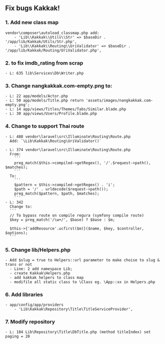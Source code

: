 Fix bugs Kakkak!
--------------

### 1. Add new class map
    vendor\composer\autoload_classmap.php add:
        - 'Lib\\Kakkak\\Utils\\Str' => $baseDir . '/app/lib/Kakkak/Utils/Str.php',
        - 'Lib\\Kakkak\\Routing\\UriValidator' => $baseDir . '/app/lib/Kakkak/Routing/UriValidator.php',

### 2. to fix imdb_rating from scrap
    - L: 635 lib\Services\Db\Writer.php

### 3. Change nangkakkak.com-empty.png to:
    - L: 22 app/models/Actor.php
    - L: 50 app/models/Title.php return 'assets/images/nangkakkak.com-empty.png';
    - L: 14 app/views/Titles/Themes/Tabs/Similar.blade.php
    - L: 30 app/views/Users/Profile.blade.php

### 4. Change to support Thai route
    - L: 488 vendor\laravel\src\Illuminate\Routing\Route.php
      Add: `\Lib\Kakkak\Routing\UriValidator()`

    - L: 374 vendor\laravel\src\Illuminate\Routing\Route.php
      From:
        ```
        preg_match($this->compiled->getRegex(), '/'.$request->path(), $matches);
        ```
      To:
        ```
        $pattern = $this->compiled->getRegex() . 'i';
        $path = '/' . urldecode($request->path());
        preg_match($pattern, $path, $matches);
        ```
    - L: 342
      Change to:
      ```
      // To bypass route on compile regura (symfony compile route)
      $key = preg_match('/\w+/', $base) ? $base : $m;

      $this->{'addResource'.ucfirst($m)}($name, $key, $controller, $options);
      ```

### 5. Change lib/Helpers.php
    - Add $slug = true to Helpers::url parameter to make choise to slug & trans or not
      - Line: 2 add namespace Lib;
      - create Kakkak\Helpers.php
      - add kakkak helpers to class map
      - modifile all static class to \Class eg. \App::xx in Helpers.php

### 6. Add libraries
    - app/config/app/providers
        - 'Lib\Kakkak\Repository\Title\TitleServiceProvider',

### 7. Modify repository
    - L: 184 Lib\Repository\Title\DbTitle.php (method titleIndex) set paging = 20